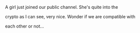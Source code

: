 A girl just joined our public channel. She's quite into the

 crypto as I can see, very nice. Wonder if we are compatible with

 each other or not...

